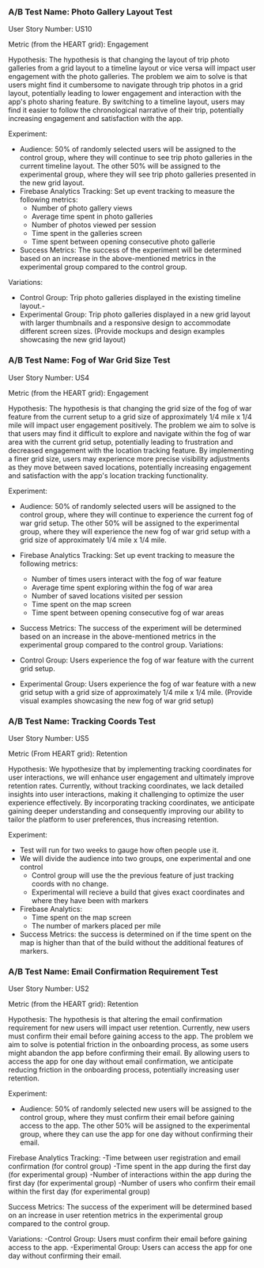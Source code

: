 ### A/B Test Name: Photo Gallery Layout Test

User Story Number: US10

Metric (from the HEART grid): Engagement

Hypothesis: The hypothesis is that changing the layout of trip photo galleries from a grid layout to a timeline layout or vice versa will impact user engagement with the photo galleries. The problem we aim to solve is that users might find it cumbersome to navigate through trip photos in a grid layout, potentially leading to lower engagement and interaction with the app's photo sharing feature. By switching to a timeline layout, users may find it easier to follow the chronological narrative of their trip, potentially increasing engagement and satisfaction with the app.

Experiment:

- Audience: 50% of randomly selected users will be assigned to the control group, where they will continue to see trip photo galleries in the current timeline layout. The other 50% will be assigned to the experimental group, where they will see trip photo galleries presented in the new grid layout.
- Firebase Analytics Tracking: Set up event tracking to measure the following metrics:
  - Number of photo gallery views
  - Average time spent in photo galleries
  - Number of photos viewed per session
  - Time spent in the galleries screen
  - Time spent between opening consecutive photo gallerie
- Success Metrics: The success of the experiment will be determined based on an increase in the above-mentioned metrics in the experimental group compared to the control group.

Variations:

- Control Group: Trip photo galleries displayed in the existing timeline layout.-
- Experimental Group: Trip photo galleries displayed in a new grid layout with larger thumbnails and a responsive design to accommodate different screen sizes. (Provide mockups and design examples showcasing the new grid layout)


### A/B Test Name: Fog of War Grid Size Test

User Story Number: US4

Metric (from the HEART grid): Engagement

Hypothesis: The hypothesis is that changing the grid size of the fog of war feature from the current setup to a grid size of approximately 1/4 mile x 1/4 mile will impact user engagement positively. The problem we aim to solve is that users may find it difficult to explore and navigate within the fog of war area with the current grid setup, potentially leading to frustration and decreased engagement with the location tracking feature. By implementing a finer grid size, users may experience more precise visibility adjustments as they move between saved locations, potentially increasing engagement and satisfaction with the app's location tracking functionality.

Experiment:

- Audience: 50% of randomly selected users will be assigned to the control group, where they will continue to experience the current fog of war grid setup. The other 50% will be assigned to the experimental group, where they will experience the new fog of war grid setup with a grid size of approximately 1/4 mile x 1/4 mile.
- Firebase Analytics Tracking: Set up event tracking to measure the following metrics:
  - Number of times users interact with the fog of war feature
  - Average time spent exploring within the fog of war area
  - Number of saved locations visited per session
  - Time spent on the map screen
  - Time spent between opening consecutive fog of war areas
- Success Metrics: The success of the experiment will be determined based on an increase in the above-mentioned metrics in the experimental group compared to the control group.
Variations:

- Control Group: Users experience the fog of war feature with the current grid setup.
- Experimental Group: Users experience the fog of war feature with a new grid setup with a grid size of approximately 1/4 mile x 1/4 mile. (Provide visual examples showcasing the new fog of war grid setup)

### A/B Test Name: Tracking Coords Test

User Story Number: US5

Metric (From HEART grid): Retention

Hypothesis: We hypothesize that by implementing tracking coordinates for user interactions, we will enhance user engagement and ultimately improve retention rates. Currently, without tracking coordinates, we lack detailed insights into user interactions, making it challenging to optimize the user experience effectively. By incorporating tracking coordinates, we anticipate gaining deeper understanding and consequently improving our ability to tailor the platform to user preferences, thus increasing retention.

Experiment:
- Test will run for two weeks to gauge how often people use it. 
- We will divide the audience into two groups, one experimental and one control
  - Control group will use the the previous feature of just tracking coords with no change.
  - Experimental will recieve a build that gives exact coordinates and where they have been with markers
- Firebase Analytics:
  - Time spent on the map screen
  - The number of markers placed per mile
- Success Metrics: the success is determined on if the time spent on the map is higher than that of the build without the additional features of markers.


### A/B Test Name: Email Confirmation Requirement Test
  
User Story Number: US2

Metric (from the HEART grid): Retention

Hypothesis:
The hypothesis is that altering the email confirmation requirement for new users will impact user retention. Currently, new users must confirm their email before gaining access to the app. The problem we aim to solve is potential friction in the onboarding process, as some users might abandon the app before confirming their email. By allowing users to access the app for one day without email confirmation, we anticipate reducing friction in the onboarding process, potentially increasing user retention.

Experiment:
- Audience: 50% of randomly selected new users will be assigned to the control group, where they must confirm their email before gaining access to the app. The other 50% will be assigned to the experimental group, where they can use the app for one day without confirming their email.

Firebase Analytics Tracking:
-Time between user registration and email confirmation (for control group)
-Time spent in the app during the first day (for experimental group)
-Number of interactions within the app during the first day (for experimental group)
-Number of users who confirm their email within the first day (for experimental group)

Success Metrics:
The success of the experiment will be determined based on an increase in user retention metrics in the experimental group compared to the control group.

Variations:
-Control Group: Users must confirm their email before gaining access to the app.
-Experimental Group: Users can access the app for one day without confirming their email.
